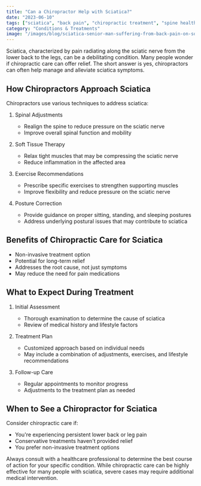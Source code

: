 ```yaml
---
title: "Can a Chiropractor Help with Sciatica?"
date: "2023-06-10"
tags: ["sciatica", "back pain", "chiropractic treatment", "spine health", "nerve pain"]
category: "Conditions & Treatments"
image: "/images/blog/sciatica-senior-man-suffering-from-back-pain-on-sofa-at-homevista-736817412.jpeg"
---
```


Sciatica, characterized by pain radiating along the sciatic nerve from the lower back to the legs, can be a debilitating condition. Many people wonder if chiropractic care can offer relief. The short answer is yes, chiropractors can often help manage and alleviate sciatica symptoms.

## How Chiropractors Approach Sciatica

Chiropractors use various techniques to address sciatica:

1. Spinal Adjustments

   - Realign the spine to reduce pressure on the sciatic nerve
   - Improve overall spinal function and mobility

2. Soft Tissue Therapy

   - Relax tight muscles that may be compressing the sciatic nerve
   - Reduce inflammation in the affected area

3. Exercise Recommendations

   - Prescribe specific exercises to strengthen supporting muscles
   - Improve flexibility and reduce pressure on the sciatic nerve

4. Posture Correction
   - Provide guidance on proper sitting, standing, and sleeping postures
   - Address underlying postural issues that may contribute to sciatica

## Benefits of Chiropractic Care for Sciatica

- Non-invasive treatment option
- Potential for long-term relief
- Addresses the root cause, not just symptoms
- May reduce the need for pain medications

## What to Expect During Treatment

1. Initial Assessment

   - Thorough examination to determine the cause of sciatica
   - Review of medical history and lifestyle factors

2. Treatment Plan

   - Customized approach based on individual needs
   - May include a combination of adjustments, exercises, and lifestyle recommendations

3. Follow-up Care
   - Regular appointments to monitor progress
   - Adjustments to the treatment plan as needed

## When to See a Chiropractor for Sciatica

Consider chiropractic care if:

- You're experiencing persistent lower back or leg pain
- Conservative treatments haven't provided relief
- You prefer non-invasive treatment options

Always consult with a healthcare professional to determine the best course of action for your specific condition. While chiropractic care can be highly effective for many people with sciatica, severe cases may require additional medical intervention.
